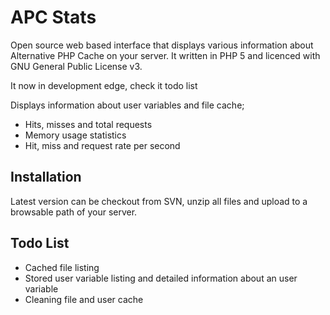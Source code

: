 APC Stats
=========

Open source web based interface that displays various information about Alternative PHP Cache on your server. It written in PHP 5 and licenced with GNU General Public License v3.

It now in development edge, check it todo list

Displays information about user variables and file cache;

* Hits, misses and total requests
* Memory usage statistics
* Hit, miss and request rate per second

Installation
------------

Latest version can be checkout from SVN, unzip all files and upload to a browsable path of your server.

Todo List
---------

* Cached file listing
* Stored user variable listing and detailed information about an user variable
* Cleaning file and user cache